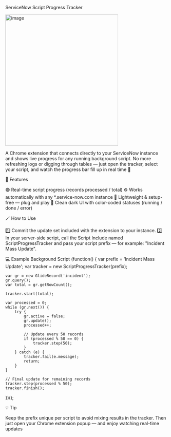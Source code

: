  ServiceNow Script Progress Tracker




 
 <img width="351" height="409" alt="image" src="https://github.com/user-attachments/assets/db1eb6db-ea24-4749-9355-d858e5b79b3b" />




A Chrome extension that connects directly to your ServiceNow instance and shows live progress for any running background script.
No more refreshing logs or digging through tables — just open the tracker, select your script, and watch the progress bar fill up in real time 🚀

🧠 Features

🟢 Real-time script progress (records processed / total)
⚙️ Works automatically with any *.service-now.com instance
🧩 Lightweight & setup-free — plug and play
🎨 Clean dark UI with color-coded statuses (running / done / error)

🪄 How to Use

1️⃣ Commit the update set included with the extension to your instance.
2️⃣ In your server-side script, call the Script Include named ScriptProgressTracker and pass your script prefix — for example:
"Incident Mass Update".

💻 Example Background Script
(function() {
    var prefix = 'Incident Mass Update';
    var tracker = new ScriptProgressTracker(prefix);

    var gr = new GlideRecord('incident');
    gr.query();
    var total = gr.getRowCount();

    tracker.start(total);

    var processed = 0;
    while (gr.next()) {
        try {
            gr.active = false;
            gr.update();
            processed++;

            // Update every 50 records
            if (processed % 50 == 0) {
                tracker.step(50);
            }
        } catch (e) {
            tracker.fail(e.message);
            return;
        }
    }

    // Final update for remaining records
    tracker.step(processed % 50);
    tracker.finish();
})();

💡 Tip

Keep the prefix unique per script to avoid mixing results in the tracker.
Then just open your Chrome extension popup — and enjoy watching real-time updates
